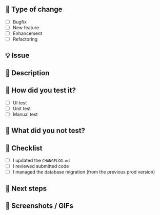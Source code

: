 <!--- Inspired from https://github.com/nickbutcher/plaid/blob/5b8a1b9dcee3e12eca2b4d66f97b1d39f309cd7f/pull_request_template.md -->

## :loudspeaker: Type of change
<!--- Put an `x` in the boxes that apply -->
- [ ] Bugfix
- [ ] New feature
- [ ] Enhancement
- [ ] Refactoring

## :bulb: Issue
<!--- The Github issue -->


## :scroll: Description
<!--- Describe your changes in detail -->


## :green_heart: How did you test it?
<!--- Describe your test strategy (for each type - UI / Unit test / Manual) -->
- [ ] UI test
- [ ] Unit test
- [ ] Manual test

## :stop_sign: What did you not test?
<!--- List everything that you didn't test -->
<!--- And that could be impacted by your change -->


## :pencil: Checklist
<!--- Put an `x` in the boxes that apply -->
- [ ] I updated the `CHANGELOG.md`
- [ ] I reviewed submitted code
- [ ] I managed the database migration (from the previous prod version)

## :crystal_ball: Next steps
<!--- None if no follow-up MR -->


## :camera_flash: Screenshots / GIFs
<!--- Mandatory for UI changes -->


